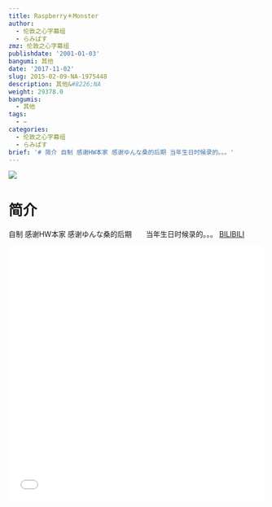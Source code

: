 ```yaml
---
title: Raspberry＊Monster
author:
  - 伦敦之心字幕组
  - らみぱす
zmz: 伦敦之心字幕组
publishdate: '2001-01-03'
bangumi: 其他
date: '2017-11-02'
slug: 2015-02-09-NA-1975448
description: 其他&#8226;NA
weight: 29378.0
bangumis:
  - 其他
tags:
  - ~
categories:
  - 伦敦之心字幕组
  - らみぱす
brief: '# 简介 自制 感谢HW本家 感谢ゆんな桑的后期 当年生日时候录的。。。'
---
```

![](https://i.imgur.com/yPJSX8k.png)
# 简介  
自制 感谢HW本家  感谢ゆんな桑的后期　　当年生日时候录的。。。
  [BILIBILI](https://www.bilibili.com/video/av1975448/)

<div class="vcontainer">  <iframe class='video' src="//www.bilibili.com/blackboard/player.html?aid=1975448" width="100%" height="500" frameborder="0" allowfullscreen="allowfullscreen"></iframe></div>
